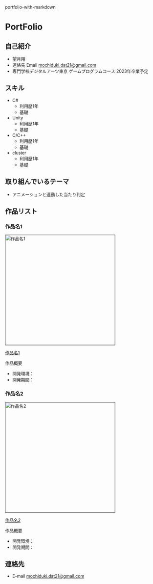 portfolio-with-markdown
# PortFolio

## 自己紹介

- 望月翔
- 連絡先 Email [mochiduki.dat21@gmail.com](mailto:mochiduki.dat21@gmail.com)
- 専門学校デジタルアーツ東京 ゲームプログラムコース 2023年卒業予定

## スキル
- C#
  - 利用歴1年
  - 基礎
- Unity
  - 利用歴1年
  - 基礎
- C/C++
  - 利用歴1年
  - 基礎
- cluster
  - 利用歴1年
  - 基礎

## 取り組んでいるテーマ
- アニメーションと連動した当たり判定

## 作品リスト

### 作品名1
[<img src="images/game1.png" alt="作品名1" style="height: 360px">]()

[作品名1]()

作品概要

- 開発環境：
- 開発期間：

### 作品名2
[<img src="images/game2.png" alt="作品名2" style="height: 360px">]()

[作品名2]()

作品概要

- 開発環境：
- 開発期間：



## 連絡先
- E-mail [mochiduki.dat21@gmail.com](mailto:mochiduki.dat21@gmail.com)
